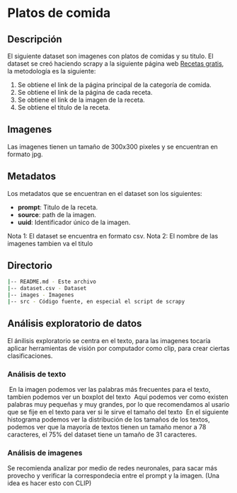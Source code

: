 # Platos de comida
## Descripción
El siguiente dataset son imagenes con platos de comidas y su titulo. El dataset se creó haciendo scrapy a la siguiente página web <a href="https://www.recetasgratis.net/">Recetas gratis</a>, la metodología es la siguiente:
1. Se obtiene el link de la página principal de la categoría de comida.
2. Se obtiene el link de la página de cada receta.
3. Se obtiene el link de la imagen de la receta.
4. Se obtiene el titulo de la receta.
## Imagenes
Las imagenes tienen un tamaño de 300x300 pixeles y se encuentran en formato jpg.
## Metadatos
Los metadatos que se encuentran en el dataset son los siguientes:
+ **prompt**: Titulo de la receta.
+ **source**: path de la imagen.
+ **uuid**: Identificador único de la imagen.
  
Nota 1: El dataset se encuentra en formato csv.
Nota 2: El nombre de las imagenes tambien va el titulo

## Directorio
```bash
|-- README.md - Este archivo
|-- dataset.csv - Dataset
|-- images - Imagenes
|-- src - Código fuente, en especial el script de scrapy
```
## Análisis exploratorio de datos

El ánilisis exploratorio se centra en el texto, para las imagenes tocaría aplicar herramientas de visión por computador como clip, para crear ciertas clasificaciones.

### Análisis de texto

<img href="nube_de_palabras.png">
En la imagen podemos ver las palabras más frecuentes para el texto, tambien podemos ver un boxplot del texto
<img href="box_plot.png">
Aquí podemos ver como existen palabras muy pequeñas y muy grandes, por lo que recomendamos al usario que se fije en el texto para ver si le sirve el tamaño del texto
<img href="distribution.png">
En el siguiente histograma podemos ver la distribución de los tamaños de los textos, podemos ver que la mayoría de textos tienen un tamaño menor a 78 caracteres, el 75% del dataset tiene un tamaño de 31 caracteres.

### Análisis de imagenes
Se recomienda analizar por medio de redes neuronales, para sacar más provecho y verificar la correspondecia entre el prompt y la imagen. (Una idea es hacer esto con CLIP)

<img href="dishes_prompt.png">

